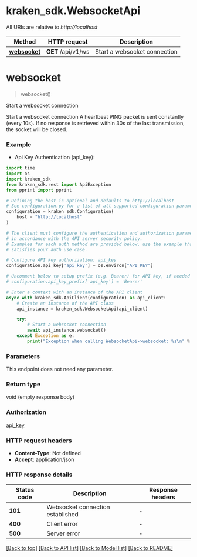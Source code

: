 # kraken_sdk.WebsocketApi

All URIs are relative to *http://localhost*

Method | HTTP request | Description
------------- | ------------- | -------------
[**websocket**](WebsocketApi.md#websocket) | **GET** /api/v1/ws | Start a websocket connection


# **websocket**
> websocket()

Start a websocket connection

Start a websocket connection  A heartbeat PING packet is sent constantly (every 10s). If no response is retrieved within 30s of the last transmission, the socket will be closed.

### Example

* Api Key Authentication (api_key):
```python
import time
import os
import kraken_sdk
from kraken_sdk.rest import ApiException
from pprint import pprint

# Defining the host is optional and defaults to http://localhost
# See configuration.py for a list of all supported configuration parameters.
configuration = kraken_sdk.Configuration(
    host = "http://localhost"
)

# The client must configure the authentication and authorization parameters
# in accordance with the API server security policy.
# Examples for each auth method are provided below, use the example that
# satisfies your auth use case.

# Configure API key authorization: api_key
configuration.api_key['api_key'] = os.environ["API_KEY"]

# Uncomment below to setup prefix (e.g. Bearer) for API key, if needed
# configuration.api_key_prefix['api_key'] = 'Bearer'

# Enter a context with an instance of the API client
async with kraken_sdk.ApiClient(configuration) as api_client:
    # Create an instance of the API class
    api_instance = kraken_sdk.WebsocketApi(api_client)

    try:
        # Start a websocket connection
        await api_instance.websocket()
    except Exception as e:
        print("Exception when calling WebsocketApi->websocket: %s\n" % e)
```



### Parameters
This endpoint does not need any parameter.

### Return type

void (empty response body)

### Authorization

[api_key](../README.md#api_key)

### HTTP request headers

 - **Content-Type**: Not defined
 - **Accept**: application/json

### HTTP response details
| Status code | Description | Response headers |
|-------------|-------------|------------------|
**101** | Websocket connection established |  -  |
**400** | Client error |  -  |
**500** | Server error |  -  |

[[Back to top]](#) [[Back to API list]](../README.md#documentation-for-api-endpoints) [[Back to Model list]](../README.md#documentation-for-models) [[Back to README]](../README.md)

